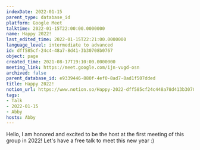 ```yaml
---
indexDate: 2022-01-15
parent_type: database_id
platform: Google Meet
talktime: 2022-01-15T22:00:00.0000000
name: Happy 2022!
last_edited_time: 2022-01-15T22:21:00.0000000
language_level: intermediate to advanced
id: dff585cf-24c4-48a7-8d41-3b30708b0767
object: page
created_time: 2021-08-17T19:10:00.0000000
meeting_link: https://meet.google.com/ijn-vugd-osn
archived: false
parent_database_id: e9339446-880f-4ef0-8ad7-8ad1f507dded
title: Happy 2022!
notion_url: https://www.notion.so/Happy-2022-dff585cf24c448a78d413b30708b0767
tags:
- Talk
- 2022-01-15
- Abby
hosts: Abby
---
```


Hello, I am honored and excited to be the host at the first meeting of this group in 2022! Let's have a free talk to meet this new year :)





